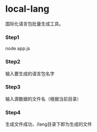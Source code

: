 # local-lang
国际化语言包批量生成工具。

### Step1 
node app.js
### Step2 
输入要生成的语言包名字
### Step3 
输入源数据的文件名（根据当前目录）
### Step4 
生成文件成功，/lang目录下即为生成的文件

